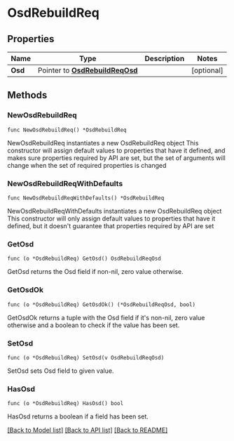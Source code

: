 # OsdRebuildReq

## Properties

Name | Type | Description | Notes
------------ | ------------- | ------------- | -------------
**Osd** | Pointer to [**OsdRebuildReqOsd**](OsdRebuildReqOsd.md) |  | [optional] 

## Methods

### NewOsdRebuildReq

`func NewOsdRebuildReq() *OsdRebuildReq`

NewOsdRebuildReq instantiates a new OsdRebuildReq object
This constructor will assign default values to properties that have it defined,
and makes sure properties required by API are set, but the set of arguments
will change when the set of required properties is changed

### NewOsdRebuildReqWithDefaults

`func NewOsdRebuildReqWithDefaults() *OsdRebuildReq`

NewOsdRebuildReqWithDefaults instantiates a new OsdRebuildReq object
This constructor will only assign default values to properties that have it defined,
but it doesn't guarantee that properties required by API are set

### GetOsd

`func (o *OsdRebuildReq) GetOsd() OsdRebuildReqOsd`

GetOsd returns the Osd field if non-nil, zero value otherwise.

### GetOsdOk

`func (o *OsdRebuildReq) GetOsdOk() (*OsdRebuildReqOsd, bool)`

GetOsdOk returns a tuple with the Osd field if it's non-nil, zero value otherwise
and a boolean to check if the value has been set.

### SetOsd

`func (o *OsdRebuildReq) SetOsd(v OsdRebuildReqOsd)`

SetOsd sets Osd field to given value.

### HasOsd

`func (o *OsdRebuildReq) HasOsd() bool`

HasOsd returns a boolean if a field has been set.


[[Back to Model list]](../README.md#documentation-for-models) [[Back to API list]](../README.md#documentation-for-api-endpoints) [[Back to README]](../README.md)


